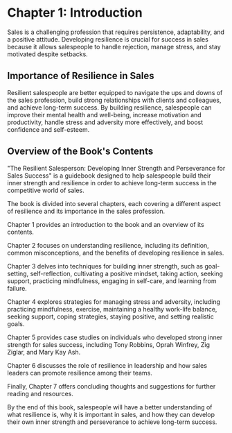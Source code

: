 Chapter 1: Introduction
=======================

Sales is a challenging profession that requires persistence, adaptability, and a positive attitude. Developing resilience is crucial for success in sales because it allows salespeople to handle rejection, manage stress, and stay motivated despite setbacks.

Importance of Resilience in Sales
---------------------------------

Resilient salespeople are better equipped to navigate the ups and downs of the sales profession, build strong relationships with clients and colleagues, and achieve long-term success. By building resilience, salespeople can improve their mental health and well-being, increase motivation and productivity, handle stress and adversity more effectively, and boost confidence and self-esteem.

Overview of the Book's Contents
-------------------------------

"The Resilient Salesperson: Developing Inner Strength and Perseverance for Sales Success" is a guidebook designed to help salespeople build their inner strength and resilience in order to achieve long-term success in the competitive world of sales.

The book is divided into several chapters, each covering a different aspect of resilience and its importance in the sales profession.

Chapter 1 provides an introduction to the book and an overview of its contents.

Chapter 2 focuses on understanding resilience, including its definition, common misconceptions, and the benefits of developing resilience in sales.

Chapter 3 delves into techniques for building inner strength, such as goal-setting, self-reflection, cultivating a positive mindset, taking action, seeking support, practicing mindfulness, engaging in self-care, and learning from failure.

Chapter 4 explores strategies for managing stress and adversity, including practicing mindfulness, exercise, maintaining a healthy work-life balance, seeking support, coping strategies, staying positive, and setting realistic goals.

Chapter 5 provides case studies on individuals who developed strong inner strength for sales success, including Tony Robbins, Oprah Winfrey, Zig Ziglar, and Mary Kay Ash.

Chapter 6 discusses the role of resilience in leadership and how sales leaders can promote resilience among their teams.

Finally, Chapter 7 offers concluding thoughts and suggestions for further reading and resources.

By the end of this book, salespeople will have a better understanding of what resilience is, why it is important in sales, and how they can develop their own inner strength and perseverance to achieve long-term success.
